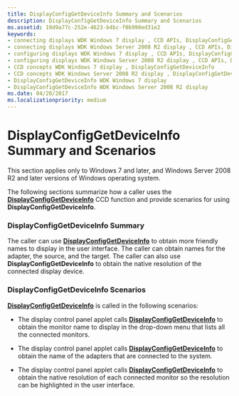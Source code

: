 ```yaml
---
title: DisplayConfigGetDeviceInfo Summary and Scenarios
description: DisplayConfigGetDeviceInfo Summary and Scenarios
ms.assetid: 19d9a77c-252e-4623-b4bc-f0b990ed31e2
keywords:
- connecting displays WDK Windows 7 display , CCD APIs, DisplayConfigGetDeviceInfo
- connecting displays WDK Windows Server 2008 R2 display , CCD APIs, DisplayConfigGetDeviceInfo
- configuring displays WDK Windows 7 display , CCD APIs, DisplayConfigGetDeviceInfo
- configuring displays WDK Windows Server 2008 R2 display , CCD APIs, DisplayConfigGetDeviceInfo
- CCD concepts WDK Windows 7 display , DisplayConfigGetDeviceInfo
- CCD concepts WDK Windows Server 2008 R2 display , DisplayConfigGetDeviceInfo
- DisplayConfigGetDeviceInfo WDK Windows 7 display
- DisplayConfigGetDeviceInfo WDK Windows Server 2008 R2 display
ms.date: 04/20/2017
ms.localizationpriority: medium
---
```


# DisplayConfigGetDeviceInfo Summary and Scenarios


This section applies only to Windows 7 and later, and Windows Server 2008 R2 and later versions of Windows operating system.

The following sections summarize how a caller uses the [**DisplayConfigGetDeviceInfo**](/windows/desktop/api/winuser/nf-winuser-displayconfiggetdeviceinfo) CCD function and provide scenarios for using **DisplayConfigGetDeviceInfo**.

### <span id="displayconfiggetdeviceinfo_summary"></span><span id="DISPLAYCONFIGGETDEVICEINFO_SUMMARY"></span>DisplayConfigGetDeviceInfo Summary

The caller can use [**DisplayConfigGetDeviceInfo**](/windows/desktop/api/winuser/nf-winuser-displayconfiggetdeviceinfo) to obtain more friendly names to display in the user interface. The caller can obtain names for the adapter, the source, and the target. The caller can also use **DisplayConfigGetDeviceInfo** to obtain the native resolution of the connected display device.

### <span id="displayconfiggetdeviceinfo_scenarios"></span><span id="DISPLAYCONFIGGETDEVICEINFO_SCENARIOS"></span>DisplayConfigGetDeviceInfo Scenarios

[**DisplayConfigGetDeviceInfo**](/windows/desktop/api/winuser/nf-winuser-displayconfiggetdeviceinfo) is called in the following scenarios:

-   The display control panel applet calls [**DisplayConfigGetDeviceInfo**](/windows/desktop/api/winuser/nf-winuser-displayconfiggetdeviceinfo) to obtain the monitor name to display in the drop-down menu that lists all the connected monitors.

-   The display control panel applet calls [**DisplayConfigGetDeviceInfo**](/windows/desktop/api/winuser/nf-winuser-displayconfiggetdeviceinfo) to obtain the name of the adapters that are connected to the system.

-   The display control panel applet calls [**DisplayConfigGetDeviceInfo**](/windows/desktop/api/winuser/nf-winuser-displayconfiggetdeviceinfo) to obtain the native resolution of each connected monitor so the resolution can be highlighted in the user interface.

 

